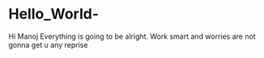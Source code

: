 # Hello_World-

Hi Manoj
Everything is going to be alright.
Work smart and worries are not gonna get u any reprise
